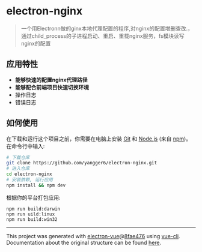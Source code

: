 # electron-nginx

> 一个用Electronn做的ginx本地代理配置的程序,对nginx的配置增删查改.，通过child_process的子进程启动、重启、重载nginx服务，fs模块读写nginx的配置

## 应用特性 

-  **能够快速的配置nginx代理路径**
-  **能够配合前端项目快速切换环境**
-  操作日志
-  错误日志

## 如何使用

在下载和运行这个项目之前，你需要在电脑上安装 [Git](https://git-scm.com) 和 [Node.js](https://nodejs.org/en/download/) (来自 [npm](https://www.npmjs.com/))。在命令行中输入:

``` bash
# 下载仓库
git clone https://github.com/yangger6/electron-nginx.git
# 进入仓库
cd electron-nginx
# 安装依赖, 运行应用
npm install && npm dev
```

根据你的平台打包应用:

``` shell
npm run build:darwin
npm run uild:linux
npm run build:win32
```


---

This project was generated with [electron-vue](https://github.com/SimulatedGREG/electron-vue)@[8fae476](https://github.com/SimulatedGREG/electron-vue/tree/8fae4763e9d225d3691b627e83b9e09b56f6c935) using [vue-cli](https://github.com/vuejs/vue-cli). Documentation about the original structure can be found [here](https://simulatedgreg.gitbooks.io/electron-vue/content/index.html).
